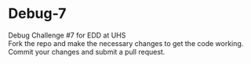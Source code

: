 # Debug-7
Debug Challenge #7 for EDD at UHS  
Fork the repo and make the necessary changes to get the code working.  
Commit your changes and submit a pull request.
